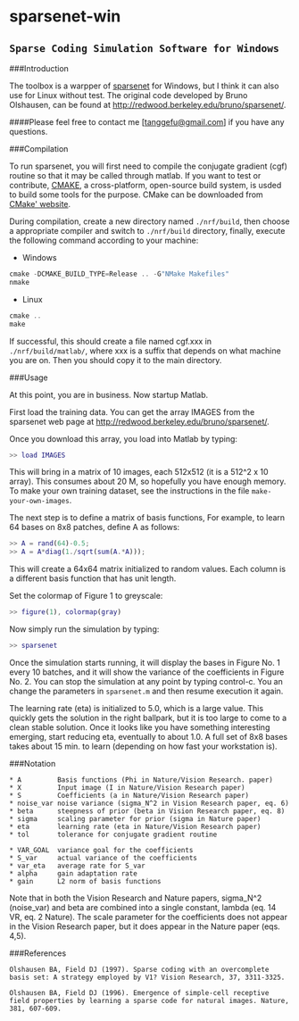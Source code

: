 sparsenet-win
=============
`Sparse Coding Simulation Software for Windows`
----------------------------------------------

###Introduction

The toolbox is a warpper of [sparsenet](http://redwood.berkeley.edu/bruno/sparsenet/) for Windows, but I think it can also use for Linux without test. The original code developed by Bruno Olshausen, can be found at http://redwood.berkeley.edu/bruno/sparsenet/.

####Please feel free to contact me [tanggefu@gmail.com] if you have any questions.

###Compilation

To run sparsenet, you will first need to compile the conjugate gradient (cgf) routine so that it may be called through matlab. If you want to test or contribute, [CMAKE](http://www.cmake.org), a cross-platform, open-source build system, is usded to build some tools for the purpose. CMake can be downloaded from [CMake' website](http://www.cmake.org/cmake/resources/software.html).

During compilation, create a new directory named `./nrf/build`, then choose a appropriate compiler and switch to `./nrf/build` directory, finally, execute the following command according to your machine:

* Windows

```cpp
cmake -DCMAKE_BUILD_TYPE=Release .. -G"NMake Makefiles"
nmake
```

* Linux

```cpp
cmake ..
make
```

If successful, this should create a file named cgf.xxx in `./nrf/build/matlab/`, where xxx is a suffix that depends on what machine you are on. Then you should copy it to the main directory.

###Usage

At this point, you are in business. Now startup Matlab.

First load the training data.  You can get the array IMAGES from the sparsenet web page at http://redwood.berkeley.edu/bruno/sparsenet/.

Once you download this array, you load into Matlab by typing:

```matlab
>> load IMAGES
```

This will bring in a matrix of 10 images, each 512x512 (it is a 512^2 x 10 array). This consumes about 20 M, so hopefully you have enough memory.  To make your own training dataset, see the instructions in the file `make-your-own-images`.

The next step is to define a matrix of basis functions, For example, to learn 64 bases on 8x8 patches, define A as follows:

```matlab
>> A = rand(64)-0.5;
>> A = A*diag(1./sqrt(sum(A.*A)));
```

This will create a 64x64 matrix initialized to random values. Each column is a different basis function that has unit length.

Set the colormap of Figure 1 to greyscale:

```matlab
>> figure(1), colormap(gray)
```

Now simply run the simulation by typing:

```matlab
>> sparsenet
```

Once the simulation starts running, it will display the bases in Figure No. 1 every 10 batches, and it will show the variance of the coefficients in Figure No. 2. You can stop the simulation at any point by typing control-c. You an change the parameters in `sparsenet.m` and then resume execution it again.

The learning rate (eta) is initialized to 5.0, which is a large value. This quickly gets the solution in the right ballpark, but it is too large to come to a clean stable solution. Once it looks like you have something interesting emerging, start reducing eta, eventually to about 1.0. A full set of 8x8 bases takes about 15 min. to learn (depending on how fast your workstation is).

###Notation

```
* A         Basis functions (Phi in Nature/Vision Research. paper)
* X         Input image (I in Nature/Vision Research paper)
* S         Coefficients (a in Nature/Vision Research paper)
* noise_var noise variance (sigma_N^2 in Vision Research paper, eq. 6)
* beta      steepness of prior (beta in Vision Research paper, eq. 8)
* sigma     scaling parameter for prior (sigma in Nature paper)
* eta       learning rate (eta in Nature/Vision Research paper)
* tol       tolerance for conjugate gradient routine
```

```
* VAR_GOAL  variance goal for the coefficients
* S_var     actual variance of the coefficients
* var_eta   average rate for S_var
* alpha     gain adaptation rate
* gain      L2 norm of basis functions
```

Note that in both the Vision Research and Nature papers, sigma_N^2 (noise_var) and beta are combined into a single constant, lambda (eq. 14 VR, eq. 2 Nature). The scale parameter for the coefficients does not appear in the Vision Research paper, but it does appear in the Nature paper (eqs. 4,5).

###References

```
Olshausen BA, Field DJ (1997). Sparse coding with an overcomplete basis set: A strategy employed by V1? Vision Research, 37, 3311-3325.

Olshausen BA, Field DJ (1996). Emergence of simple-cell receptive field properties by learning a sparse code for natural images. Nature, 381, 607-609.
```
